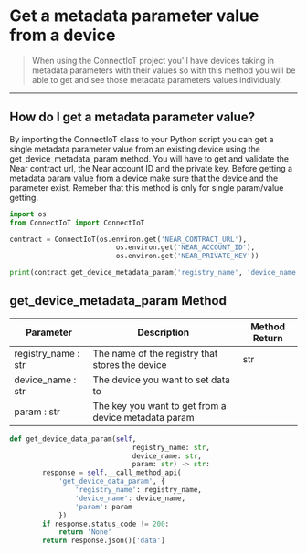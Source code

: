 # Get a metadata parameter value from a device

>When using the ConnectIoT project you'll have devices taking in metadata parameters with their values so with this method you will be able to get and see those metadata parameters values individualy.
---
## How do I get a metadata parameter value?
By importing the ConnectIoT class to your Python script you can get a single metadata parameter value from an existing device using the get_device_metadata_param method. You will have to get and validate the Near contract url, the Near account ID and the private key. Before getting a metadata param value from a device make sure that the device and the parameter exist. Remeber that this method is only for single param/value getting.

```py
import os
from ConnectIoT import ConnectIoT

contract = ConnectIoT(os.environ.get('NEAR_CONTRACT_URL'),
                          os.environ.get('NEAR_ACCOUNT_ID'),
                          os.environ.get('NEAR_PRIVATE_KEY'))

print(contract.get_device_metadata_param('registry_name', 'device_name', 'my_param'))
```
## get_device_metadata_param Method

|Parameter                                     |Description|Method Return                                                        |                                                      
 ------------------------------------------ | ------ |--------------------------------------------------------------------------------------------------------------------------- |
| registry_name : str                  | The name of the registry that stores the device  |str        
|device_name : str |                The device you want to set data to|
|param : str| The key you want to get from a device metadata param|


```py
def get_device_data_param(self,
                              registry_name: str,
                              device_name: str,
                              param: str) -> str:
        response = self.__call_method_api(
            'get_device_data_param', {
                'registry_name': registry_name,
                'device_name': device_name,
                'param': param
            })
        if response.status_code != 200:
            return 'None'
        return response.json()['data']
```